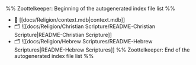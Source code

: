 %% Zoottelkeeper: Beginning of the autogenerated index file list  %%
- 📄 [[docs/Religion/context.mdb|context.mdb]]
- 🗂️ ![[docs/Religion/Christian Scripture/README-Christian Scripture|README-Christian Scripture]]
- 🗂️ ![[docs/Religion/Hebrew Scriptures/README-Hebrew Scriptures|README-Hebrew Scriptures]]
%% Zoottelkeeper: End of the autogenerated index file list  %%
